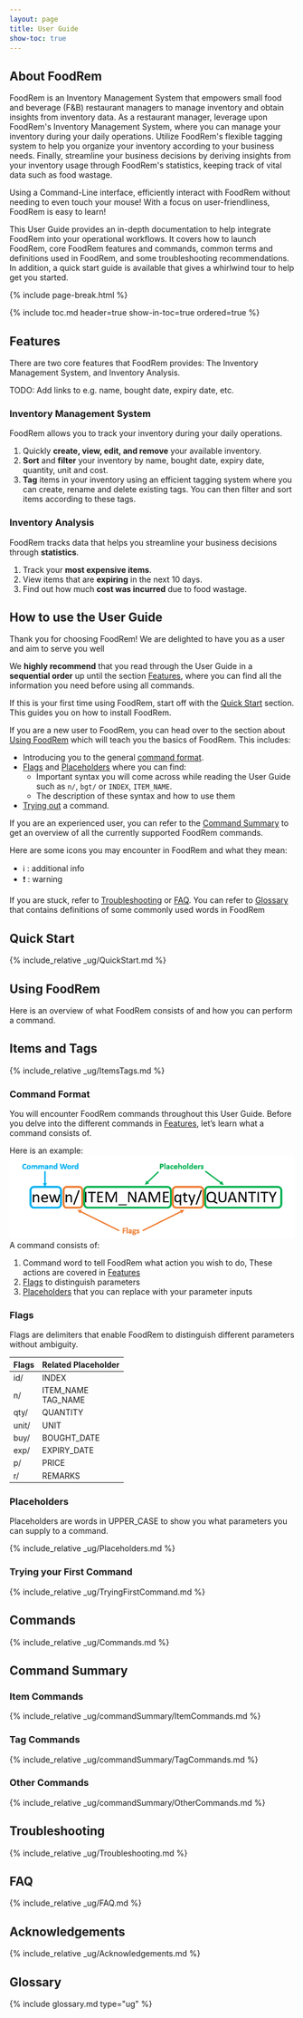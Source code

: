 ```yaml
---
layout: page
title: User Guide
show-toc: true
---
```

## About FoodRem

FoodRem is an Inventory Management System that empowers small food and beverage (F&B) restaurant managers to manage inventory and obtain insights from inventory data. As a restaurant manager, leverage upon FoodRem's Inventory Management System, where you can manage your inventory during your daily operations. Utilize FoodRem's flexible tagging system to help you organize your inventory according to your business needs. Finally, streamline your business decisions by deriving insights from your inventory usage through FoodRem's statistics, keeping track of vital data such as food wastage.

Using a Command-Line interface, efficiently interact with FoodRem without needing to even touch your mouse! With a focus on user-friendliness, FoodRem is easy to learn!

This User Guide provides an in-depth documentation to help integrate FoodRem into your operational workflows. It covers how to launch FoodRem, core FoodRem features and commands, common terms and definitions used in FoodRem, and some troubleshooting recommendations. In addition, a quick start guide is available that gives a whirlwind tour to help get you started.

{% include page-break.html %} <!-- Force a page break -->

{% include toc.md header=true show-in-toc=true ordered=true %}

## Features 
There are two core features that FoodRem provides: The Inventory Management System, and Inventory Analysis.

TODO: Add links to e.g. name, bought date, expiry date, etc.
### Inventory Management System
 FoodRem allows you to track your inventory during your daily operations.

 1. Quickly **create, view, edit, and remove** your available inventory.
 2. **Sort** and **filter** your inventory by name, bought date, expiry date, quantity, unit and cost.
 3. **Tag** items in your inventory using an efficient tagging system where you can create, rename and delete existing tags. You can then filter and sort items according to these tags.

### Inventory Analysis
FoodRem tracks data that helps you streamline your business decisions through **statistics**.
1. Track your **most expensive items**.
2. View items that are **expiring** in the next 10 days.
3. Find out how much **cost was incurred** due to food wastage.

## How to use the User Guide

Thank you for choosing FoodRem! We are delighted to have you as a user and aim to serve you well

We **highly recommend** that you read through the User Guide in a **sequential order** up until the section
[Features](#features), where you can find all the information you need before using all commands.

If this is your first time using FoodRem, start off with the [Quick Start](#quick-start) section.
This guides you on how to install FoodRem.

If you are a new user to FoodRem, you can head over to the section about [Using FoodRem](#using-foodrem) which will teach you the basics of FoodRem. This includes: 

* Introducing you to the general [command format](#command-format).
* [Flags](#flags) and [Placeholders](#placeholders) where you can find:
  * Important syntax you will come across while reading the User
    Guide such as `n/`, `bgt/` or `INDEX`, `ITEM_NAME`.
  *  The description of these syntax and how to use them
* [Trying out](#trying-your-first-command) a command.

If you are an experienced user, you can refer to the [Command Summary](#command-summary) to get an overview of all the currently supported FoodRem commands.

Here are some icons you may encounter in FoodRem and what they mean:

* ℹ️ : additional info
* ❗ : warning


If you are stuck, refer to [Troubleshooting](#troubleshooting) or [FAQ](#faq).
You can refer to [Glossary](#glossary) that contains definitions of some commonly used words in FoodRem


## Quick Start

{% include_relative _ug/QuickStart.md %}

## Using FoodRem
Here is an overview of what FoodRem consists of and how you can perform a command.
## Items and Tags

{% include_relative _ug/ItemsTags.md %}

### Command Format

You will encounter FoodRem commands throughout this User Guide.
Before you delve into the different commands in [Features](#features), let’s learn what a command consists of.

Here is an example:
![CommandExample](images/CommandExample.png)
A command consists of:
1. Command word to tell FoodRem what action you wish to do, These actions are covered in [Features](#features)
2. [Flags](#flags) to distinguish parameters
3. [Placeholders](#placeholders) that you can replace with your parameter inputs


### Flags

Flags are delimiters that enable FoodRem to distinguish different parameters without ambiguity.

| Flags | Related Placeholder   |
|-------|-----------------------|
| id/   | INDEX                 |
| n/    | ITEM_NAME<br>TAG_NAME |
| qty/  | QUANTITY              |
| unit/ | UNIT                  |
| buy/  | BOUGHT_DATE           |
| exp/  | EXPIRY_DATE           |
| p/    | PRICE                 |
| r/    | REMARKS               |


### Placeholders

Placeholders are words in UPPER_CASE to show you what parameters you can supply to a command.

{% include_relative _ug/Placeholders.md %}

### Trying your First Command

{% include_relative _ug/TryingFirstCommand.md %}


## Commands

{% include_relative _ug/Commands.md %}

## Command Summary

### Item Commands

{% include_relative _ug/commandSummary/ItemCommands.md %}

### Tag Commands

{% include_relative _ug/commandSummary/TagCommands.md %}

### Other Commands

{% include_relative _ug/commandSummary/OtherCommands.md %}

## Troubleshooting

<!-- TODO: Consider removing this section -->
{% include_relative _ug/Troubleshooting.md %}

## FAQ

{% include_relative _ug/FAQ.md %}

## Acknowledgements

{% include_relative _ug/Acknowledgements.md %}

## Glossary

{% include glossary.md type="ug" %}
